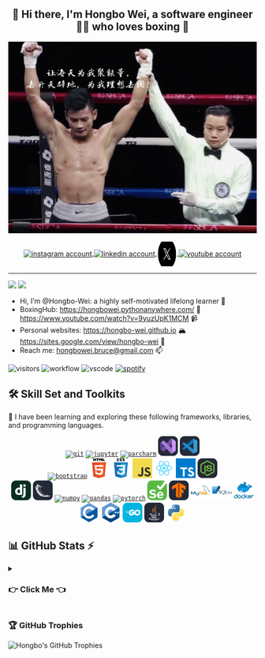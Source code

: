 ## <div align="center">👋 Hi there, I'm Hongbo Wei, a software engineer 👨‍💻 who loves boxing 🥊</div>

![Hongbo Wei](./images/winning.jpg)

<!-- The social media badges -->
<div align="center">
  <a href="https://instagram.com/hongbo.thedragon.wei" target="blank">
    <img align="center" src="https://raw.githubusercontent.com/rahuldkjain/github-profile-readme-generator/master/src/images/icons/Social/instagram.svg" alt="instagram account" height="35" width="40" />
  </a>

  <a href="https://linkedin.com/in/hongbo-wei" target="blank">
    <img align="center" src="https://raw.githubusercontent.com/rahuldkjain/github-profile-readme-generator/master/src/images/icons/Social/linked-in-alt.svg" alt="linkedin account" height="30" width="40" />
  </a>

  <!-- <a href="https://www.tumblr.com/hongbo-wei" target="blank">
    <img align="center" src="https://raw.githubusercontent.com/rahuldkjain/github-profile-readme-generator/master/src/images/icons/Social/tumblr.svg" alt="tumblr blog account" height="30" width="40" />
  </a> -->

  <a href="https://twitter.com/hongbo_wei" target="blank">
    <img align="center" src="./images/twitter-x.svg" alt="twitter account" height="50" width="40" />
  </a>
  
  <a href="https://www.youtube.com/@hongbo-wei" target="blank">
    <img align="center" src="https://raw.githubusercontent.com/rahuldkjain/github-profile-readme-generator/master/src/images/icons/Social/youtube.svg" alt="youtube account" height="35" width="40" />
  </a>
</div>

---

![](https://dcbadge.vercel.app/api/shield/1036571138131775498)
[![](https://dcbadge.vercel.app/api/server/mqCVcUAyN9)](https://discord.gg/mqCVcUAyN9)

- Hi, I’m @Hongbo-Wei: a highly self-motivated lifelong learner 📖
- BoxingHub: https://hongbowei.pythonanywhere.com/ 🧠 https://www.youtube.com/watch?v=9yuzUpK1MCM 📹
- Personal websites: https://hongbo-wei.github.io 🏔️ https://sites.google.com/view/hongbo-wei 🌊
- Reach me: hongbowei.bruce@gmail.com 📫

![visitors](https://visitor-badge.laobi.icu/badge?page_id=hongbo-wei.visitor-badge)
![workflow](https://github.com/hongbo-wei/hongbo-wei.github.io/actions/workflows/hello-world.yml/badge.svg)
![vscode](https://api.statusbadges.me/badge/vscode/1036571138131775498)
[![spotify](https://api.statusbadges.me/badge/spotify/1036571138131775498)](https://api.statusbadges.me/openspotify/1036571138131775498)

## 🛠 Skill Set and Toolkits

📖 I have been learning and exploring these following frameworks, libraries, and programming languages.

<div align="center">
	<!-- <div>
	    <code><a href="https://discord.com/" title="Discord" target="_blank"><img src="https://github.com/tandpfun/skill-icons/blob/main/icons/Discord.svg" alt="discord" width="40" height="40"/></a></code>
	    <code><a href="https://github.com/" title="GitHub" target="_blank"><img src="https://github.com/tandpfun/skill-icons/blob/main/icons/Github-Dark.svg" alt="github" width="40" height="40"/></a></code>
	    <code><a href="https://stackoverflow.com/" title="Stack Overflow" target="_blank"><img src="https://github.com/tandpfun/skill-icons/blob/main/icons/StackOverflow-Dark.svg" alt="stackoverflow" width="40" height="40"/></a></code>
	</div> -->
	<!-- <div>
	    <code><a href="https://kernel.org/" title="Linux" target="_blank"><img src="https://github.com/tandpfun/skill-icons/blob/main/icons/Linux-Dark.svg" alt="linux" width="40" height="40"/></a></code>
	    <code><a href="https://www.apple.com/macos/ventura/" title="macOS" target="_blank"><img src="https://github.com/get-icon/geticon/blob/master/icons/apple.svg" alt="macos" width="40" height="40"/></a></code>
	    <code><a href="https://www.microsoft.com/en-us/windows" title="Windows" target="_blank"><img src="https://github.com/get-icon/geticon/blob/master/icons/microsoft-windows.svg" alt="windows" width="40" height="40"/></a></code>
	</div> -->
	<div>
		<code><a href="https://git-scm.com/" title="Git" target="_blank"><img src="https://www.vectorlogo.zone/logos/git-scm/git-scm-icon.svg" alt="git" width="40" height="40"/></a></code>
	    <code><a href="https://jupyter-notebook.readthedocs.io/en/stable/" title="Jupyter Notebook" target="_blank"><img src="https://avatars.githubusercontent.com/u/7388996?s=200&v=4" alt="jupyter" width="40" height="40"/></a></code>
	    <code><a href="https://www.jetbrains.com/pycharm/" title="Pycharm" target="_blank"><img src="https://github.com/get-icon/geticon/blob/master/icons/pycharm.svg" alt="parcharm" width="40" height="40"/></a></code>
	    <code><a href="https://visualstudio.microsoft.com/" title="Visual Studio" target="_blank"><img src="https://github.com/tandpfun/skill-icons/blob/main/icons/VisualStudio-Dark.svg" alt="visual studio" width="40" height="40"/></a></code>
	    <code><a href="https://code.visualstudio.com/" title="VS Code" target="_blank"><img src="https://github.com/tandpfun/skill-icons/blob/main/icons/VSCode-Dark.svg" alt="VS Code" width="40" height="40"/></a></code>
	</div>
	<div>
	    <code><a href="https://getbootstrap.com/" title="Bootstrap" target="_blank"><img src="https://getbootstrap.com/docs/5.2/assets/brand/bootstrap-logo-shadow.png" alt="bootstrap" width="40" height="40"/></a></code>
	    <code><a href="https://developer.mozilla.org/en-US/docs/Web/HTML" title="HTML" target="_blank"><img src="https://raw.githubusercontent.com/github/explore/80688e429a7d4ef2fca1e82350fe8e3517d3494d/topics/html/html.png" alt="html" width="40" height="40"/></a></code>
	    <code><a href="https://developer.mozilla.org/en-US/docs/Web/CSS" title="CSS" target="_blank"><img src="https://raw.githubusercontent.com/github/explore/80688e429a7d4ef2fca1e82350fe8e3517d3494d/topics/css/css.png" alt="css" width="40" height="40"/></a></code>
	    <code><a href="https://www.javascript.com/" title="JavaScript" target="_blank"><img src="https://raw.githubusercontent.com/github/explore/80688e429a7d4ef2fca1e82350fe8e3517d3494d/topics/javascript/javascript.png" alt="javascript" width="40" height="40"/></a></code>
		<code><a href="https://reactjs.org/" title="React" target="_blank"><img src="https://raw.githubusercontent.com/github/explore/80688e429a7d4ef2fca1e82350fe8e3517d3494d/topics/react/react.png" alt="react" width="40" height="40"/></a></code>
	    <code><a href="https://www.typescriptlang.org/" title="TypeScript" target="_blank"><img src="https://raw.githubusercontent.com/github/explore/80688e429a7d4ef2fca1e82350fe8e3517d3494d/topics/typescript/typescript.png" alt="typescript" width="40" height="40"/></a></code>
		<code><a href="https://nodejs.org/" title="Node.js" target="_blank"><img src="https://github.com/tandpfun/skill-icons/blob/main/icons/NodeJS-Dark.svg" alt="node.js" width="40" height="40"/></a></code>
	</div>
	<div>
		<code><a href="https://www.djangoproject.com/" title="Django" target="_blank"><img src="https://github.com/tandpfun/skill-icons/blob/main/icons/Django.svg" alt="django" width="40" height="40"/></a></code>
	    <code><a href="https://flask.palletsprojects.com/" title="Flask" target="_blank"><img src="https://github.com/tandpfun/skill-icons/blob/main/icons/Flask-Dark.svg" alt="flask" width="40" height="40"/></a></code>
	    <code><a href="https://numpy.org/" title="NumPy" target="_blank"><img src="https://github.com/get-icon/geticon/blob/master/icons/numpy-icon.svg" alt="numpy" width="40" height="40"/></a></code>
	    <code><a href="https://pandas.pydata.org/" title="Pandas" target="_blank"><img src="https://github.com/get-icon/geticon/blob/master/icons/pandas-icon.svg" alt="pandas" width="40" height="40"/></a></code>
	    <code><a href="https://pytorch.org/" title="PyTorch" target="_blank"><img src="https://github.com/get-icon/geticon/blob/master/icons/pytorch.svg" alt="pytorch" width="40" height="40"/></a></code>
		<code><a href="https://www.selenium.dev/" title="Selenium" target="_blank"><img src="https://github.com/tandpfun/skill-icons/blob/main/icons/Selenium.svg" alt="selenium" width="40" height="40"/></a></code>  
	    <code><a href="https://www.tensorflow.org/" title="TensorFlow" target="_blank"><img src="https://github.com/tandpfun/skill-icons/blob/main/icons/TensorFlow-Dark.svg" alt="tensorflow" width="40" height="40"/></a></code>
		<code><a href="https://www.mysql.com/" title="MySQL" target="_blank"><img src="https://raw.githubusercontent.com/devicons/devicon/master/icons/mysql/mysql-original-wordmark.svg" alt="mysql" width="40" height="40"/></a></code>
	    <code><a href="https://www.sqlite.org/" title="SQLite" target="_blank"><img src="https://raw.githubusercontent.com/devicons/devicon/master/icons/sqlite/sqlite-original-wordmark.svg" alt="sqlite" width="40" height="40"/></a></code>
		<code><a href="https://www.docker.com/" title="Docker" target="_blank"><img src="https://raw.githubusercontent.com/github/explore/80688e429a7d4ef2fca1e82350fe8e3517d3494d/topics/docker/docker.png?size=48" alt="docker" width="40" height="40"/></a></code>
	</div>
	<div>
	    <code><a href="http://cppreference.com/" title="C++" target="_blank"><img src="https://raw.githubusercontent.com/devicons/devicon/master/icons/c/c-original.svg" alt="c" width="40" height="40"/></a></code>
	    <code><a href="https://www.cplusplus.com/" title="C++" target="_blank"><img src="https://raw.githubusercontent.com/devicons/devicon/master/icons/cplusplus/cplusplus-original.svg" alt="cplusplus" width="40" height="40"/></a></code>
	    <code><a href="https://go.dev/" title="Go" target="_blank"><img src="https://github.com/tandpfun/skill-icons/blob/main/icons/GoLang.svg" alt="go" width="40" height="40"/></a></code>
	    <code><a href="https://www.java.com/en/" title="Java" target="_blank"><img src="https://github.com/tandpfun/skill-icons/blob/main/icons/Java-Dark.svg" alt="go" width="40" height="40"/></a></code>
	    <code><a href="https://www.python.org" title="Python" target="_blank"><img src="https://raw.githubusercontent.com/devicons/devicon/master/icons/python/python-original.svg" alt="python" width="40" height="40"/></a></code>
	</div>
</div>

## 📊 GitHub Stats ⚡

<details>
	<summary><h3>👉 Click Me 👈</h3></summary>
    <div align="center">
    
<a href="#">![Github stats](https://github-readme-stats.vercel.app/api?username=hongbo-wei&theme=github_dark&count_private=true&hide_border=true&line_height=20)</a>
<a href="#">![Top Langs](https://github-readme-stats.vercel.app/api/top-langs/?username=hongbo-wei&layout=compact&theme=github_dark&count_private=true&hide_border=true)</a>

</div>
<div align="center">

<!-- <a href="#">[![GitHub Streak](http://github-readme-streak-stats.herokuapp.com?user=hongbo-wei&theme=github-dark-blue&hide_border=false&layout=compact&mode=weeklycustom_title=streak-stats)](https://git.io/streak-stats)</a> -->

<!-- LeetCode Stats Card -->
<!-- <a href="https://leetcode.com/hongbo-wei" target="_blank">
	    	<img width=40% src="https://leetcode.card.workers.dev/?username=hongbo-wei&theme=dark&font=source_code_pro&extension=activity&border_radius=10"/>
	 	</a> -->
</div>

  <!-- GitHub Activity Graph -->

<!-- [![Hongbo's GitHub activity graph](https://github-readme-activity-graph.vercel.app/graph?username=hongbo-wei&theme=github-dark)](https://github.com/hongbo-wei/github-readme-activity-graph) -->

</details>

## <h3>🏆 GitHub Trophies

![Hongbo's GitHub Trophies](https://github-profile-trophy.vercel.app/?username=hongbo-wei&theme=discord&no-frame=false&no-bg=false&margin-w=4)

<!---
hongbo-wei/hongbo-wei is a ✨ special ✨ repository because its `README.md` (this file) appears on your GitHub profile.
You can click the Preview link to take a look at your changes.
--->
